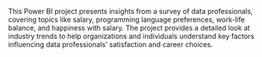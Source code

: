 This Power BI project presents insights from a survey of data professionals, covering topics like salary, programming language preferences, work-life balance, 
and happiness with salary. The project provides a detailed look at industry trends to help organizations and individuals understand key factors 
influencing data professionals’ satisfaction and career choices.

